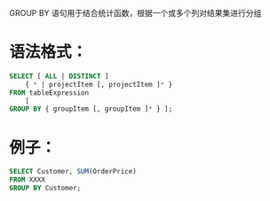 GROUP BY 语句用于结合统计函数，根据一个或多个列对结果集进行分组

# 语法格式：

```sql
SELECT [ ALL | DISTINCT ]
    { * | projectItem [, projectItem ]* }
FROM tableExpression
    [
GROUP BY { groupItem [, groupItem ]* } ];
```

# 例子：

```sql
SELECT Customer, SUM(OrderPrice)
FROM XXXX
GROUP BY Customer;
```

